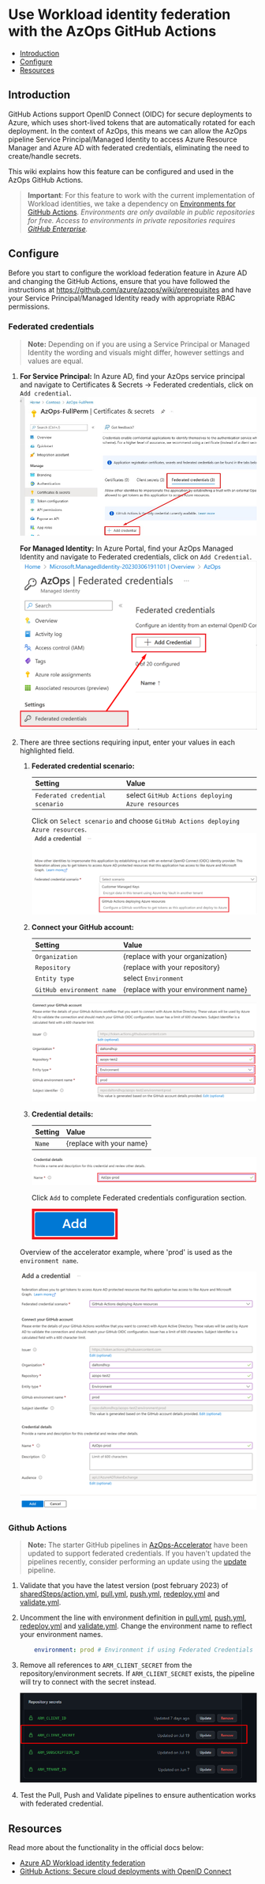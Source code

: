 # Use Workload identity federation with the AzOps GitHub Actions

- [Introduction](#introduction)
- [Configure](#configure)
- [Resources](#resources)

## Introduction

GitHub Actions support OpenID Connect (OIDC) for secure deployments to Azure, which uses short-lived tokens that are automatically rotated for each deployment.
In the context of AzOps, this means we can allow the AzOps pipeline Service Principal/Managed Identity to access Azure Resource Manager and Azure AD with federated credentials, eliminating the need to create/handle secrets.

This wiki explains how this feature can be configured and used in the AzOps GitHub Actions.

> **Important**: For this feature to work with the current implementation of Workload identities, we take a dependency on [Environments for GitHub Actions](https://docs.github.com/en/actions/deployment/targeting-different-environments/using-environments-for-deployment). *Environments are only available in public repositories for free. Access to environments in private repositories requires [GitHub Enterprise](https://docs.github.com/en/get-started/learning-about-github/githubs-products#github-enterprise).*

## Configure

Before you start to configure the workload federation feature in Azure AD and changing the GitHub Actions, ensure that you have followed the instructions at <https://github.com/azure/azops/wiki/prerequisites> and have your Service Principal/Managed Identity ready with appropriate RBAC permissions.

### Federated credentials
> **Note:** Depending on if you are using a Service Principal or Managed Identity the wording and visuals might differ, however settings and values are equal.

1. **For Service Principal:** In Azure AD, find your AzOps service principal and navigate to Certificates & Secrets -> Federated credentials, click on `Add credential`.
![Add creds](./Media/oidc/spn_addcreds.jpg)

    **For Managed Identity:** In Azure Portal, find your AzOps Managed Identity and navigate to Federated credentials, click on `Add Credential`.
    ![Add creds](./Media/oidc/uami.png)

2. There are three sections requiring input, enter your values in each highlighted field.

    1. **Federated credential scenario:**

        |  Setting  |  Value  |
        |---|---|
        |  `Federated credential scenario`  |  select `GitHub Actions deploying Azure resources`  |
        
        Click on `Select scenario` and choose `GitHub Actions deploying Azure resources`.
        ![Add creds](./Media/oidc/addcreds.png)

    2. **Connect your GitHub account:**

        |  Setting  |  Value  |
        |---|---|
        |  `Organization`  |  {replace with your organization}  |
        |  `Repository`  |  {replace with your repository}  |
        |  `Entity type`  |  select `Environment`  |
        |  `GitHub environment name`  |  {replace with your environment name}  |

        ![Add creds](./Media/oidc/connect_github_account.png)
    3. **Credential details:**

        |  Setting  |  Value  |
        |---|---|
        |  `Name`  |  {replace with your name}  |

        ![Add creds](./Media/oidc/credential_details.png)

        Click `Add` to complete Federated credentials configuration section.

        ![Overview](./Media/oidc/add.png)

    Overview of the accelerator example, where 'prod' is used as the `environment name`.

    ![Overview](./Media/oidc/spn_addcreds2.png)

### Github Actions
>
> **Note:** The starter GitHub pipelines in [AzOps-Accelerator](https://github.com/azure/azops-accelerator) have been updated to support federated credentials. If you haven't updated the pipelines recently, consider performing an update using the [update](https://github.com/azure/azops/wiki/updates) pipeline.

1. Validate that you have the latest version (post february 2023) of [sharedSteps/action.yml](https://github.com/Azure/AzOps-Accelerator/tree/main/.github/actions/sharedSteps), [pull.yml](https://github.com/Azure/AzOps-Accelerator/blob/main/.github/workflows/pull.yml), [push.yml](https://github.com/Azure/AzOps-Accelerator/blob/main/.github/workflows/push.yml), [redeploy.yml](https://github.com/Azure/AzOps-Accelerator/blob/main/.github/workflows/redeploy.yml) and [validate.yml](https://github.com/Azure/AzOps-Accelerator/blob/main/.github/workflows/validate.yml).
2. Uncomment the line with environment definition in [pull.yml](https://github.com/Azure/AzOps-Accelerator/blob/main/.github/workflows/pull.yml), [push.yml](https://github.com/Azure/AzOps-Accelerator/blob/main/.github/workflows/push.yml), [redeploy.yml](https://github.com/Azure/AzOps-Accelerator/blob/main/.github/workflows/redeploy.yml) and [validate.yml](https://github.com/Azure/AzOps-Accelerator/blob/main/.github/workflows/validate.yml). Change the environment name to reflect your environment names.

    ```yaml
        environment: prod # Environment if using Federated Credentials (https://github.com/azure/azops/wiki/github-oidc)
    ```

3. Remove all references to `ARM_CLIENT_SECRET` from the repository/environment secrets. If `ARM_CLIENT_SECRET` exists, the pipeline will try to connect with the secret instead.

    ![Overview](./Media/oidc/arm_client_secret.png)
4. Test the Pull, Push and Validate pipelines to ensure authentication works with federated credential.

## Resources

Read more about the functionality in the official docs below:

- [Azure AD Workload identity federation](https://learn.microsoft.com/en-us/azure/active-directory/develop/workload-identity-federation)
- [GitHub Actions: Secure cloud deployments with OpenID Connect](https://github.blog/changelog/2021-10-27-github-actions-secure-cloud-deployments-with-openid-connect/)
